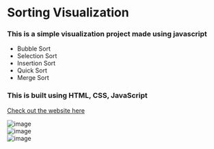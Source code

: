 # Sorting Visualization
### This is a simple visualization project made using javascript 
- Bubble Sort 
- Selection Sort
- Insertion Sort
- Quick Sort
- Merge Sort

### This is built using HTML, CSS, JavaScript <br/>

[Check out the website here](https://nikhilkumar99k.github.io/Sorting-Visualizer/)

![image](https://user-images.githubusercontent.com/91065041/189621875-05d9cda0-c2d0-4f48-8260-e9fb3a54abf4.png)
<br/>
![image](https://user-images.githubusercontent.com/91065041/189622481-520ab53d-19fa-4287-8dd4-51e83043043b.png)
<br/>
![image](https://user-images.githubusercontent.com/91065041/189622615-729314b5-907b-423d-841e-0d718e6b52a0.png)
<br/>
